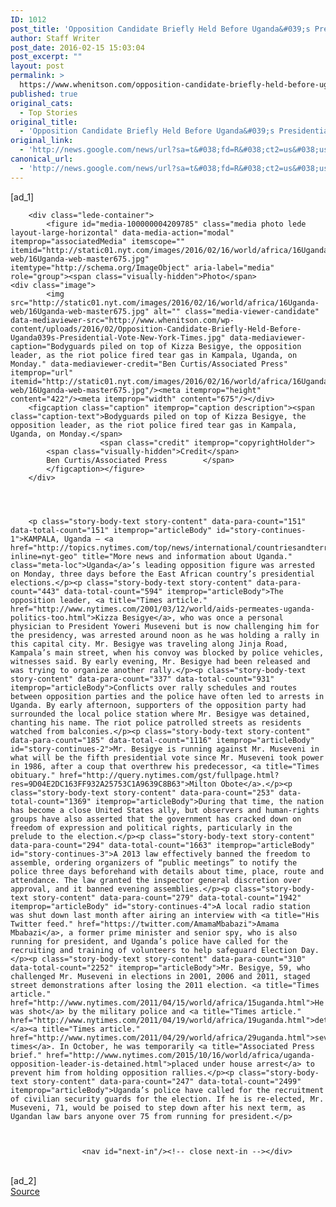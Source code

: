 ```yaml
---
ID: 1012
post_title: 'Opposition Candidate Briefly Held Before Uganda&#039;s Presidential Vote &#8211; New York Times'
author: Staff Writer
post_date: 2016-02-15 15:03:04
post_excerpt: ""
layout: post
permalink: >
  https://www.whenitson.com/opposition-candidate-briefly-held-before-ugandas-presidential-vote-new-york-times/
published: true
original_cats:
  - Top Stories
original_title:
  - 'Opposition Candidate Briefly Held Before Uganda&#039;s Presidential Vote - New York Times'
original_link:
  - 'http://news.google.com/news/url?sa=t&#038;fd=R&#038;ct2=us&#038;usg=AFQjCNEW3Rnio7ALywoI7CrN1ZmxD1_JbQ&#038;clid=c3a7d30bb8a4878e06b80cf16b898331&#038;cid=52779046307104&#038;ei=p-jBVtCILNXGhAGs_ZOIBw&#038;url=http://www.nytimes.com/2016/02/16/world/africa/kizza-besigye-arrested-uganda-election.html'
canonical_url:
  - 'http://news.google.com/news/url?sa=t&#038;fd=R&#038;ct2=us&#038;usg=AFQjCNEW3Rnio7ALywoI7CrN1ZmxD1_JbQ&#038;clid=c3a7d30bb8a4878e06b80cf16b898331&#038;cid=52779046307104&#038;ei=p-jBVtCILNXGhAGs_ZOIBw&#038;url=http://www.nytimes.com/2016/02/16/world/africa/kizza-besigye-arrested-uganda-election.html'
---
```

 [ad_1]
<br><div id="story-body" readability="114.08528784648">

        
        
        <div class="lede-container">
            <figure id="media-100000004209785" class="media photo lede layout-large-horizontal" data-media-action="modal" itemprop="associatedMedia" itemscope="" itemid="http://static01.nyt.com/images/2016/02/16/world/africa/16Uganda-web/16Uganda-web-master675.jpg" itemtype="http://schema.org/ImageObject" aria-label="media" role="group"><span class="visually-hidden">Photo</span>
    <div class="image">
            <img src="http://static01.nyt.com/images/2016/02/16/world/africa/16Uganda-web/16Uganda-web-master675.jpg" alt="" class="media-viewer-candidate" data-mediaviewer-src="http://www.whenitson.com/wp-content/uploads/2016/02/Opposition-Candidate-Briefly-Held-Before-Uganda039s-Presidential-Vote-New-York-Times.jpg" data-mediaviewer-caption="Bodyguards piled on top of Kizza Besigye, the opposition leader, as the riot police fired tear gas in Kampala, Uganda, on Monday." data-mediaviewer-credit="Ben Curtis/Associated Press" itemprop="url" itemid="http://static01.nyt.com/images/2016/02/16/world/africa/16Uganda-web/16Uganda-web-master675.jpg"/><meta itemprop="height" content="422"/><meta itemprop="width" content="675"/></div>
        <figcaption class="caption" itemprop="caption description"><span class="caption-text">Bodyguards piled on top of Kizza Besigye, the opposition leader, as the riot police fired tear gas in Kampala, Uganda, on Monday.</span>
                        <span class="credit" itemprop="copyrightHolder">
            <span class="visually-hidden">Credit</span>
            Ben Curtis/Associated Press        </span>
            </figcaption></figure>
        </div>

        

                
        <p class="story-body-text story-content" data-para-count="151" data-total-count="151" itemprop="articleBody" id="story-continues-1">KAMPALA, Uganda — <a href="http://topics.nytimes.com/top/news/international/countriesandterritories/uganda/index.html?inline=nyt-geo" title="More news and information about Uganda." class="meta-loc">Uganda</a>’s leading opposition figure was arrested on Monday, three days before the East African country’s presidential elections.</p><p class="story-body-text story-content" data-para-count="443" data-total-count="594" itemprop="articleBody">The opposition leader, <a title="Times article." href="http://www.nytimes.com/2001/03/12/world/aids-permeates-uganda-politics-too.html">Kizza Besigye</a>, who was once a personal physician to President Yoweri Museveni but is now challenging him for the presidency, was arrested around noon as he was holding a rally in this capital city. Mr. Besigye was traveling along Jinja Road, Kampala’s main street, when his convoy was blocked by police vehicles, witnesses said. By early evening, Mr. Besigye had been released and was trying to organize another rally.</p><p class="story-body-text story-content" data-para-count="337" data-total-count="931" itemprop="articleBody">Conflicts over rally schedules and routes between opposition parties and the police have often led to arrests in Uganda. By early afternoon, supporters of the opposition party had surrounded the local police station where Mr. Besigye was detained, chanting his name. The riot police patrolled streets as residents watched from balconies.</p><p class="story-body-text story-content" data-para-count="185" data-total-count="1116" itemprop="articleBody" id="story-continues-2">Mr. Besigye is running against Mr. Museveni in what will be the fifth presidential vote since Mr. Museveni took power in 1986, after a coup that overthrew his predecessor, <a title="Times obituary." href="http://query.nytimes.com/gst/fullpage.html?res=9D04E2DC163FF932A25753C1A9639C8B63">Milton Obote</a>.</p><p class="story-body-text story-content" data-para-count="253" data-total-count="1369" itemprop="articleBody">During that time, the nation has become a close United States ally, but observers and human-rights groups have also asserted that the government has cracked down on freedom of expression and political rights, particularly in the prelude to the election.</p><p class="story-body-text story-content" data-para-count="294" data-total-count="1663" itemprop="articleBody" id="story-continues-3">A 2013 law effectively banned the freedom to assemble, ordering organizers of “public meetings” to notify the police three days beforehand with details about time, place, route and attendance. The law granted the inspector general discretion over approval, and it banned evening assemblies.</p><p class="story-body-text story-content" data-para-count="279" data-total-count="1942" itemprop="articleBody" id="story-continues-4">A local radio station was shut down last month after airing an interview with <a title="His Twitter feed." href="https://twitter.com/AmamaMbabazi">Amama Mbabazi</a>, a former prime minister and senior spy, who is also running for president, and Uganda’s police have called for the recruiting and training of volunteers to help safeguard Election Day.</p><p class="story-body-text story-content" data-para-count="310" data-total-count="2252" itemprop="articleBody">Mr. Besigye, 59, who challenged Mr. Museveni in elections in 2001, 2006 and 2011, staged street demonstrations after losing the 2011 election. <a title="Times article." href="http://www.nytimes.com/2011/04/15/world/africa/15uganda.html">He was shot</a> by the military police and <a title="Times article." href="http://www.nytimes.com/2011/04/19/world/africa/19uganda.html">detained </a><a title="Times article." href="http://www.nytimes.com/2011/04/29/world/africa/29uganda.html">several times</a>. In October, he was temporarily <a title="Associated Press brief." href="http://www.nytimes.com/2015/10/16/world/africa/uganda-opposition-leader-is-detained.html">placed under house arrest</a> to prevent him from holding opposition rallies.</p><p class="story-body-text story-content" data-para-count="247" data-total-count="2499" itemprop="articleBody">Uganda’s police have called for the recruitment of civilian security guards for the election. If he is re-elected, Mr. Museveni, 71, would be poised to step down after his next term, as Ugandan law bars anyone over 75 from running for president.</p>
        
                                                
        
                    <nav id="next-in"/><!-- close next-in --></div>
<br>[ad_2]
<br><a href="http://news.google.com/news/url?sa=t&#038;fd=R&#038;ct2=us&#038;usg=AFQjCNEW3Rnio7ALywoI7CrN1ZmxD1_JbQ&#038;clid=c3a7d30bb8a4878e06b80cf16b898331&#038;cid=52779046307104&#038;ei=p-jBVtCILNXGhAGs_ZOIBw&#038;url=http://www.nytimes.com/2016/02/16/world/africa/kizza-besigye-arrested-uganda-election.html">Source </a>